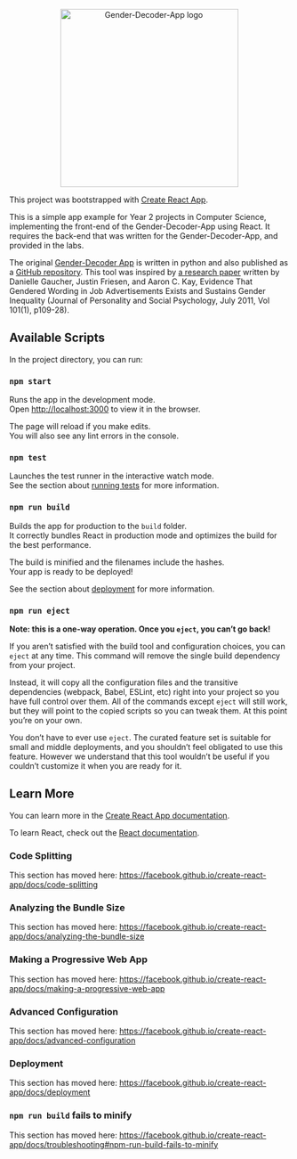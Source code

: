 <p align="center">
  <img src="https://github.com/ciseng/gender-decoder-frontend/blob/master/src/Components/addJob/equality-people.png" alt="Gender-Decoder-App logo" width=320px/>
</p>

This project was bootstrapped with [Create React App](https://github.com/facebook/create-react-app).

This is a simple app example for Year 2 projects in Computer Science, implementing the front-end of the Gender-Decoder-App using React.
It requires the back-end that was written for the Gender-Decoder-App, and provided in the labs.  

The original [Gender-Decoder App]( http://gender-decoder.katmatfield.com/) is written in python and also published as a [GitHub repository](https://github.com/lovedaybrooke/gender-decoder). This tool was inspired by [a research paper](http://gender-decoder.katmatfield.com/static/documents/Gaucher-Friesen-Kay-JPSP-Gendered-Wording-in-Job-ads.pdf) written by Danielle Gaucher, Justin Friesen, and Aaron C. Kay, Evidence That Gendered Wording in Job Advertisements Exists and Sustains Gender Inequality (Journal of Personality and Social Psychology, July 2011, Vol 101(1), p109-28).

## Available Scripts

In the project directory, you can run:

### `npm start`

Runs the app in the development mode.<br />
Open [http://localhost:3000](http://localhost:3000) to view it in the browser.

The page will reload if you make edits.<br />
You will also see any lint errors in the console.

### `npm test`

Launches the test runner in the interactive watch mode.<br />
See the section about [running tests](https://facebook.github.io/create-react-app/docs/running-tests) for more information.

### `npm run build`

Builds the app for production to the `build` folder.<br />
It correctly bundles React in production mode and optimizes the build for the best performance.

The build is minified and the filenames include the hashes.<br />
Your app is ready to be deployed!

See the section about [deployment](https://facebook.github.io/create-react-app/docs/deployment) for more information.

### `npm run eject`

**Note: this is a one-way operation. Once you `eject`, you can’t go back!**

If you aren’t satisfied with the build tool and configuration choices, you can `eject` at any time. This command will remove the single build dependency from your project.

Instead, it will copy all the configuration files and the transitive dependencies (webpack, Babel, ESLint, etc) right into your project so you have full control over them. All of the commands except `eject` will still work, but they will point to the copied scripts so you can tweak them. At this point you’re on your own.

You don’t have to ever use `eject`. The curated feature set is suitable for small and middle deployments, and you shouldn’t feel obligated to use this feature. However we understand that this tool wouldn’t be useful if you couldn’t customize it when you are ready for it.

## Learn More

You can learn more in the [Create React App documentation](https://facebook.github.io/create-react-app/docs/getting-started).

To learn React, check out the [React documentation](https://reactjs.org/).

### Code Splitting

This section has moved here: https://facebook.github.io/create-react-app/docs/code-splitting

### Analyzing the Bundle Size

This section has moved here: https://facebook.github.io/create-react-app/docs/analyzing-the-bundle-size

### Making a Progressive Web App

This section has moved here: https://facebook.github.io/create-react-app/docs/making-a-progressive-web-app

### Advanced Configuration

This section has moved here: https://facebook.github.io/create-react-app/docs/advanced-configuration

### Deployment

This section has moved here: https://facebook.github.io/create-react-app/docs/deployment

### `npm run build` fails to minify

This section has moved here: https://facebook.github.io/create-react-app/docs/troubleshooting#npm-run-build-fails-to-minify
